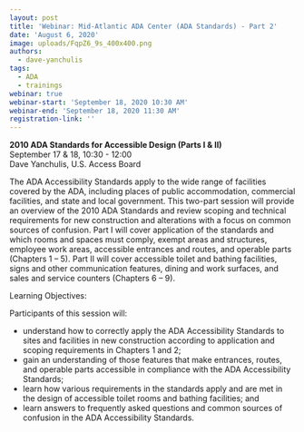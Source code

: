 ```yaml
---
layout: post
title: 'Webinar: Mid-Atlantic ADA Center (ADA Standards) - Part 2'
date: 'August 6, 2020'
image: uploads/FqpZ6_9s_400x400.png
authors:
  - dave-yanchulis
tags:
  - ADA
  - trainings
webinar: true
webinar-start: 'September 18, 2020 10:30 AM'
webinar-end: 'September 18, 2020 11:30 AM'
registration-link: ''
---
```

**2010 ADA Standards for Accessible Design (Parts I & II)**\
September 17 & 18, 10:30 - 12:00\
Dave Yanchulis, U.S. Access Board

The ADA Accessibility Standards apply to the wide range of facilities covered by the ADA, including places of public accommodation, commercial facilities, and state and local government. This two-part session will provide an overview of the 2010 ADA Standards and review scoping and technical requirements for new construction and alterations with a focus on common sources of confusion. Part I will cover application of the standards and which rooms and spaces must comply, exempt areas and structures, employee work areas, accessible entrances and routes, and operable parts (Chapters 1 – 5). Part II will cover accessible toilet and bathing facilities, signs and other communication features, dining and work surfaces, and sales and service counters (Chapters 6 – 9).

Learning Objectives:

Participants of this session will:

* understand how to correctly apply the ADA Accessibility Standards to sites and facilities in new construction according to application and scoping requirements in Chapters 1 and 2;
* gain an understanding of those features that make entrances, routes, and operable parts accessible in compliance with the ADA Accessibility Standards;
* learn how various requirements in the standards apply and are met in the design of accessible toilet rooms and bathing facilities; and
* learn answers to frequently asked questions and common sources of confusion in the ADA Accessibility Standards.
